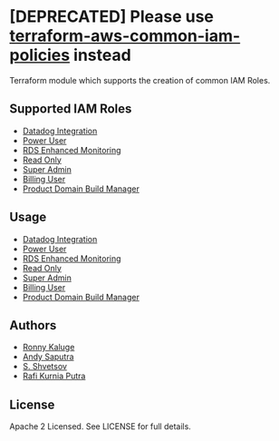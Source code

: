 # [DEPRECATED] Please use [terraform-aws-common-iam-policies](https://github.com/traveloka/terraform-aws-common-iam-policies) instead

Terraform module which supports the creation of common IAM Roles. 

Supported IAM Roles
-------------------

* [Datadog Integration](https://github.com/traveloka/terraform-aws-common-iam-roles/tree/master/modules/datadog-integration)
* [Power User](https://github.com/traveloka/terraform-aws-common-iam-roles/tree/master/modules/power-user)
* [RDS Enhanced Monitoring](https://github.com/traveloka/terraform-aws-common-iam-roles/tree/master/modules/rds-enhanced-monitoring)
* [Read Only](https://github.com/traveloka/terraform-aws-common-iam-roles/tree/master/modules/read-only)
* [Super Admin](https://github.com/traveloka/terraform-aws-common-iam-roles/tree/master/modules/super-admin)
* [Billing User](https://github.com/traveloka/terraform-aws-common-iam-roles/tree/master/modules/billing-user)
* [Product Domain Build Manager](https://github.com/traveloka/terraform-aws-common-iam-roles/tree/master/modules/product-domain-build-manager)

Usage
-----

* [Datadog Integration](https://github.com/traveloka/terraform-aws-common-iam-roles/tree/master/examples/datadog-integration)
* [Power User](https://github.com/traveloka/terraform-aws-common-iam-roles/tree/master/examples/power-user)
* [RDS Enhanced Monitoring](https://github.com/traveloka/terraform-aws-common-iam-roles/tree/master/examples/rds-enhanced-monitoring)
* [Read Only](https://github.com/traveloka/terraform-aws-common-iam-roles/tree/master/examples/read-only)
* [Super Admin](https://github.com/traveloka/terraform-aws-common-iam-roles/tree/master/examples/super-admin)
* [Billing User](https://github.com/traveloka/terraform-aws-common-iam-roles/tree/master/examples/billing-user)
* [Product Domain Build Manager](https://github.com/traveloka/terraform-aws-common-iam-roles/tree/master/examples/product-domain-build-manager)

Authors
-------

* [Ronny Kaluge](https://github.com/ronny-kaluge)
* [Andy Saputra](https://github.com/andysaputra)
* [S. Shvetsov](https://github.com/sshvetsov)
* [Rafi Kurnia Putra](https://github.com/rafikurnia)

License
-------

Apache 2 Licensed. See LICENSE for full details.
